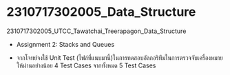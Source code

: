 # 2310717302005_Data_Structure
2310717302005_UTCC_Tawatchai_Treerapagon_Data_Structure
* Assignment 2: Stacks and Queues
 - จากโจทย์จงใช้ Unit Test (ไฟล์ที่แนบมานี้)ในการทดสอบอัลกอริทึมในการตรวจจับเครื่องหมายให้ผ่านอย่างน้อย 4 Test Cases จากทั้งหมด 5 Test Cases


